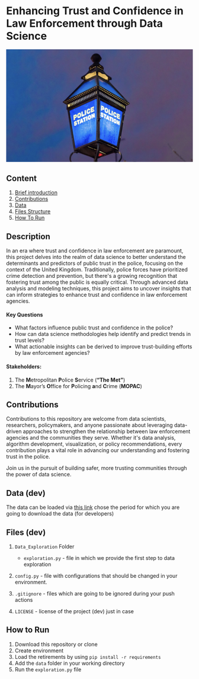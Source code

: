 # Enhancing Trust and Confidence in Law Enforcement through Data Science

![Sample Image](https://github.com/AlexRaudvee/JBG050_Group_8/blob/main/docs/metropolitain_photo.jpeg)

## Content

1. [Brief introduction](#description)
2. [Contributions](#contributions)
3. [Data](#data-dev)
4. [Files Structure](#files-dev)
5. [How To Run](#how-to-run)

## Description

In an era where trust and confidence in law enforcement are paramount, this project delves into the realm of data science to better understand the determinants and predictors of public trust in the police, focusing on the context of the United Kingdom. Traditionally, police forces have prioritized crime detection and prevention, but there's a growing recognition that fostering trust among the public is equally critical. Through advanced data analysis and modeling techniques, this project aims to uncover insights that can inform strategies to enhance trust and confidence in law enforcement agencies.

#### Key Questions

- What factors influence public trust and confidence in the police?
- How can data science methodologies help identify and predict trends in trust levels?
- What actionable insights can be derived to improve trust-building efforts by law enforcement agencies?

#### Stakeholders:
1. The **M**etropolitan **P**olice **S**ervice (**“The Met”**)
2. The **M**ayor’s **O**ffice for **P**olicing **a**nd **C**rime (**MOPAC**)

## Contributions
Contributions to this repository are welcome from data scientists, researchers, policymakers, and anyone passionate about leveraging data-driven approaches to strengthen the relationship between law enforcement agencies and the communities they serve. Whether it's data analysis, algorithm development, visualization, or policy recommendations, every contribution plays a vital role in advancing our understanding and fostering trust in the police.

Join us in the pursuit of building safer, more trusting communities through the power of data science.



## Data (dev)

The data can be loaded via [this link](https://data.police.uk/data/) chose the period for which you are going to download the data (for developers)

## Files (dev)

1. `Data_Exploration` Folder 

    - `exploration.py` - file in which we provide the first step to data exploration 

2. `config.py` - file with configurations that should be changed in your environment. 
3. `.gitignore` - files which are going to be ignored during your push actions
4. `LICENSE` - license of the project (dev) just in case

## How to Run

1. Download this repository or clone
2. Create environment 
3. Load the retirements by using ```pip install -r requirements```
4. Add the `data` folder in your working directory
5. Run the `exploration.py` file


[docs/metropolitain_photo.jpeg]: docs/metropolitain_photo.jpg